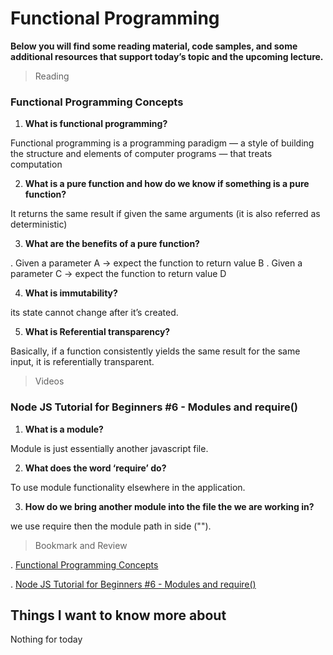 # Functional Programming


**Below you will find some reading material, code samples, and some additional resources that support today’s topic and the upcoming lecture.**



> Reading

### Functional Programming Concepts

1. **What is functional programming?**

Functional programming is a programming paradigm — a style of building the structure and elements of computer programs — that treats computation

2. **What is a pure function and how do we know if something is a pure function?**

It returns the same result if given the same arguments (it is also referred as deterministic)

3. **What are the benefits of a pure function?**

.    Given a parameter A → expect the function to return value B
.    Given a parameter C → expect the function to return value D


4. **What is immutability?**

its state cannot change after it’s created. 

5. **What is Referential transparency?**

Basically, if a function consistently yields the same result for the same input, it is referentially transparent.


> Videos

### Node JS Tutorial for Beginners #6 - Modules and require()

1. **What is a module?**

Module is just essentially another javascript file.


2. **What does the word ‘require’ do?**

To use module functionality elsewhere  in the application.

3. **How do we bring another module into the file the we are working in?**

we use require then the module path in side ("").




> Bookmark and Review

. [Functional Programming Concepts](https://medium.com/the-renaissance-developer/concepts-of-functional-programming-in-javascript-6bc84220d2aa)

. [Node JS Tutorial for Beginners #6 - Modules and require()](https://www.youtube.com/watch?v=xHLd36QoS4k&ab_channel=TheNetNinja)


## Things I want to know more about

Nothing for today
